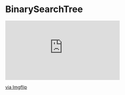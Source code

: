 # BinarySearchTree

<div style="width:360px;max-width:100%;"><div style="height:0;padding-bottom:52.22%;position:relative;"><iframe width="360" height="188" style="position:absolute;top:0;left:0;width:100%;height:100%;" frameBorder="0" src="https://imgflip.com/embed/5ghb31"></iframe></div><p><a href="https://imgflip.com/gif/5ghb31">via Imgflip</a></p></div>
